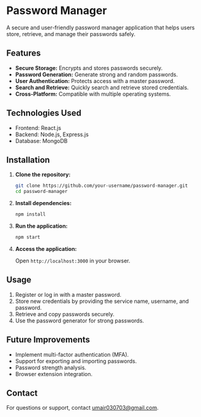 # Password Manager

A secure and user-friendly password manager application that helps users store, retrieve, and manage their passwords safely.

## Features

- **Secure Storage:** Encrypts and stores passwords securely.
- **Password Generation:** Generate strong and random passwords.
- **User Authentication:** Protects access with a master password.
- **Search and Retrieve:** Quickly search and retrieve stored credentials.
- **Cross-Platform:** Compatible with multiple operating systems.

## Technologies Used

- Frontend: React.js
- Backend: Node.js, Express.js
- Database: MongoDB 

## Installation

1. **Clone the repository:**

   ```bash
   git clone https://github.com/your-username/password-manager.git
   cd password-manager
   ```

2. **Install dependencies:**

   ```bash
   npm install
   ```

4. **Run the application:**

   ```bash
   npm start
   ```

5. **Access the application:**

   Open `http://localhost:3000` in your browser.

## Usage

1. Register or log in with a master password.
2. Store new credentials by providing the service name, username, and password.
3. Retrieve and copy passwords securely.
4. Use the password generator for strong passwords.

## Future Improvements

- Implement multi-factor authentication (MFA).
- Support for exporting and importing passwords.
- Password strength analysis.
- Browser extension integration.

## Contact

For questions or support, contact umair030703@gmail.com.



